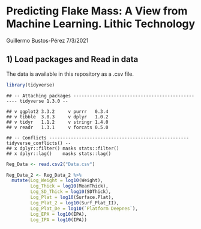 Predicting Flake Mass: A View from Machine Learning. Lithic Technology
================
Guillermo Bustos-Pérez
7/3/2021

## 1) Load packages and Read in data

The data is available in this repository as a .csv file.

``` r
library(tidyverse)
```

    ## -- Attaching packages ------------------------------------------------- tidyverse 1.3.0 --

    ## v ggplot2 3.3.2     v purrr   0.3.4
    ## v tibble  3.0.3     v dplyr   1.0.2
    ## v tidyr   1.1.2     v stringr 1.4.0
    ## v readr   1.3.1     v forcats 0.5.0

    ## -- Conflicts ---------------------------------------------------- tidyverse_conflicts() --
    ## x dplyr::filter() masks stats::filter()
    ## x dplyr::lag()    masks stats::lag()

``` r
Reg_Data <- read.csv2("Data.csv")
```

``` r
Reg_Data_2 <- Reg_Data_2 %>% 
  mutate(Log_Weight = log10(Weight),
         Log_Thick = log10(MeanThick),
         Log_SD_Thick = log10(SDThick),
         Log_Plat = log10(Surface.Plat),
         Log_Plat_2 = log10(Surf_Plat_II),
         Log_Plat_De = log10(`Platform Deepnes`),
         Log_EPA = log10(EPA),
         Log_IPA = log10(IPA)) 
```
